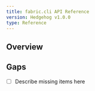 ```yaml
---
title: fabric.cli API Reference
version: Hedgehog v1.0.0
type: Reference
---
```


## Overview

<!-- existing content snippet -->

## Gaps
- [ ] Describe missing items here
